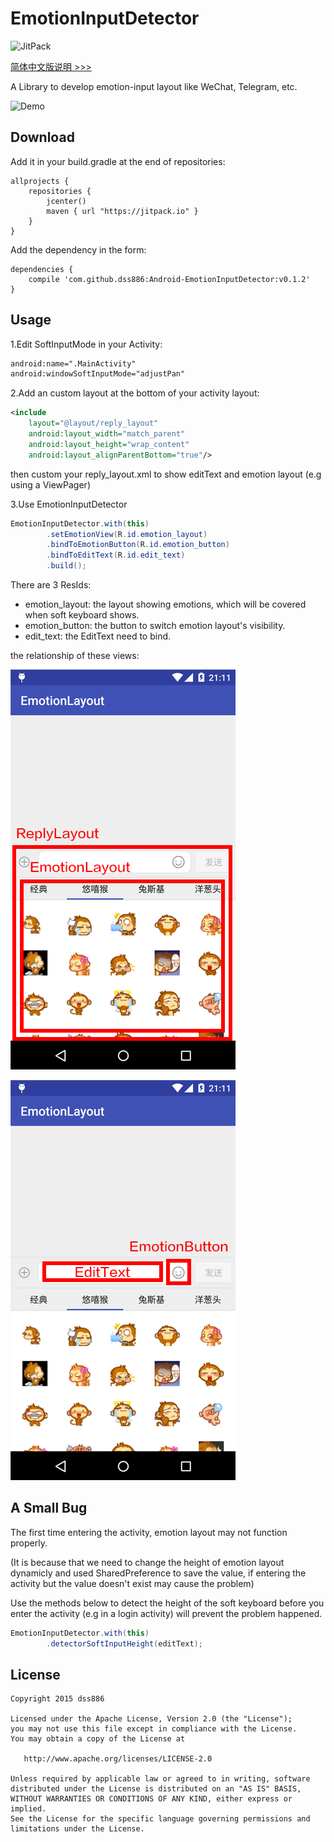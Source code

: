 # EmotionInputDetector

![JitPack](https://img.shields.io/github/release/dss886/Android-EmotionInputDetector.svg?label=JitPack)

[简体中文版说明 >>>](/README.md)

A Library to develop emotion-input layout like WeChat, Telegram, etc.

![Demo](/01.gif)

## Download

Add it in your build.gradle at the end of repositories:

~~~
allprojects {
	repositories {
		jcenter()
		maven { url "https://jitpack.io" }
	}
}
~~~

Add the dependency in the form:

~~~
dependencies {
	compile 'com.github.dss886:Android-EmotionInputDetector:v0.1.2'
}
~~~

## Usage

1.Edit SoftInputMode in your Activity:

~~~xml
android:name=".MainActivity"
android:windowSoftInputMode="adjustPan"
~~~

2.Add an custom layout at the bottom of your activity layout:

~~~xml
<include
    layout="@layout/reply_layout"
    android:layout_width="match_parent"
    android:layout_height="wrap_content"
    android:layout_alignParentBottom="true"/>
~~~

then custom your reply_layout.xml to show editText and emotion layout (e.g using a ViewPager)

3.Use EmotionInputDetector

~~~java
EmotionInputDetector.with(this)
		.setEmotionView(R.id.emotion_layout)
		.bindToEmotionButton(R.id.emotion_button)
		.bindToEditText(R.id.edit_text)
		.build();
~~~

There are 3 ResIds:

- emotion_layout: the layout showing emotions, which will be covered when soft keyboard shows.
- emotion_button: the button to switch emotion layout's visibility.
- edit_text: the EditText need to bind.

the relationship of these views:

![](/01.png)

![](/02.png)

## A Small Bug

The first time entering the activity, emotion layout may not function properly.

(It is because that we need to change the height of emotion layout dynamicly and used SharedPreference to save the value, if entering the activity but the value doesn't exist may cause the problem)

Use the methods below to detect the height of the soft keyboard before you enter the activity (e.g in a login activity) will prevent the problem happened.

~~~java
EmotionInputDetector.with(this)
		.detectorSoftInputHeight(editText);
~~~

## License

~~~
Copyright 2015 dss886

Licensed under the Apache License, Version 2.0 (the "License");
you may not use this file except in compliance with the License.
You may obtain a copy of the License at

   http://www.apache.org/licenses/LICENSE-2.0

Unless required by applicable law or agreed to in writing, software
distributed under the License is distributed on an "AS IS" BASIS,
WITHOUT WARRANTIES OR CONDITIONS OF ANY KIND, either express or implied.
See the License for the specific language governing permissions and
limitations under the License.
~~~